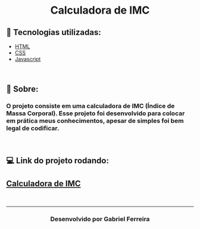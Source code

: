 <h1 align='center'>
  Calculadora de IMC
</h1>

## :rocket: Tecnologias utilizadas:
<ul>
  <li> <a href='https://developer.mozilla.org/pt-BR/docs/Web/HTML'>HTML</a> </li>

  <li> <a href='https://developer.mozilla.org/pt-BR/docs/Web/CSS'>CSS</a> </li>

  <li> <a href='https://developer.mozilla.org/pt-BR/docs/Web/JavaScriptL'>Javascript</a> </li>
</ul> <br>

## :book: Sobre:
<h3>
  O projeto consiste em uma calculadora de IMC (Índice de Massa Corporal). Esse projeto foi desenvolvido para colocar em prática meus conhecimentos, apesar de simples foi bem legal de codificar.
</h3> <br>

## :computer: Link do projeto rodando:
## <a href='https://gabriell-ferreira.github.io/Calculadora-IMC/'>Calculadora de IMC</a>

<br>

--- 
<h3 align='center'>
  Desenvolvido por Gabriel Ferreira 
</h3> 

